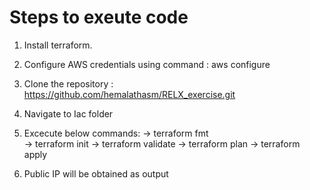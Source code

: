 # Steps to exeute code
1. Install terraform.
2. Configure AWS credentials using command : aws configure
3. Clone the repository : https://github.com/hemalathasm/RELX_exercise.git
4. Navigate to Iac folder
5. Excecute below commands:
   -> terraform fmt              
   -> terraform init
   -> terraform validate 
   -> terraform plan
   -> terraform apply

7. Public IP will be obtained as output
